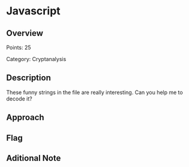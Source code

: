 # Javascript
## Overview 
Points: 25

Category: Cryptanalysis
## Description
These funny strings in the file are really interesting. Can you help me to decode it?
## Approach
    
## Flag

## Aditional Note

